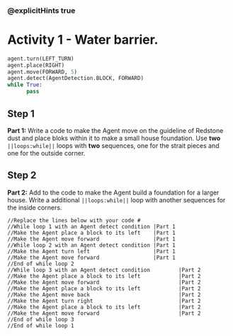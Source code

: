 ### @explicitHints true

# Activity 1 - Water barrier. 

```python
agent.turn(LEFT_TURN)
agent.place(RIGHT)
agent.move(FORWARD, 5)
agent.detect(AgentDetection.BLOCK, FORWARD) 
while True:
      pass
```

## Step 1
**Part 1:** Write a code to make the Agent move on the guideline of Redstone dust and place bloks within it to make a small house foundation. Use **two** 
`||loops:while||` loops with **two** sequences, one for the strait pieces and one for the outside corner. 

## Step 2 
**Part 2:** Add to the code to make the Agent build a foundation for a larger house. Write a additional `||loops:while||` loop with another sequences for the 
inside corners.  

```template
//Replace the lines below with your code #    
//While loop 1 with an Agent detect condition |Part 1
//Make the Agent place a block to its left    |Part 1       
//Make the Agent move forward                 |Part 1 
//While loop 2 with an Agent detect condition |Part 1
//Make the Agent turn left                    |Part 1                 
//Make the Agent move forward                 |Part 1
//End of while loop 2
//While loop 3 with an Agent detect condition         |Part 2
//Make the Agent place a block to its left            |Part 2        
//Make the Agent move forward                         |Part 2
//Make the Agent place a block to its left            |Part 2        
//Make the Agent move back                            |Part 2
//Make the Agent turn right                           |Part 2                 
//Make the Agent place a block to its left            |Part 2        
//Make the Agent move forward                         |Part 2
//End of while loop 3
//End of while loop 1
                              
```

